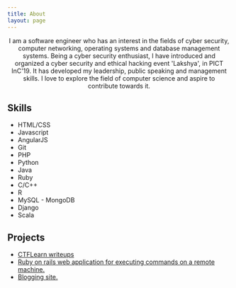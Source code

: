 ```yaml
---
title: About
layout: page
---
```


<p><center>I am a software engineer who has an interest in the fields of cyber security, computer networking, operating systems and database management systems. Being a cyber security enthusiast, I have introduced and organized a cyber security and ethical hacking event 'Lakshya', in PICT InC'19. It has developed my leadership, public speaking and management skills. I love to explore the field of computer science and aspire to contribute towards it.</center></p>


<h2>Skills</h2>

<ul class="skill-list">
	<li>HTML/CSS</li>
	<li>Javascript</li>
	<li>AngularJS</li>
	<li>Git</li>
	<li>PHP</li>
	<li>Python</li>
	<li>Java</li>
	<li>Ruby</li>
	<li>C/C++</li>
	<li>R</li>
	<li>MySQL - MongoDB</li>
	<li>Django</li>
	<li>Scala</li>
</ul>

<h2>Projects</h2>

<ul>
	<li><a href="https://github.com/anushkavirgaonkar/CTFLearn_writeups">CTFLearn writeups</a></li>
	<li><a href="https://github.com/anushkavirgaonkar/access-cmd">Ruby on rails web application for executing commands on a remote machine.</a></li>
	<li><a href="https://github.com/anushkavirgaonkar/thinkblog">Blogging site.</a></li>
</ul>
